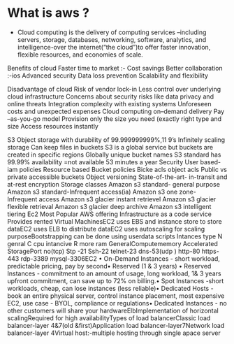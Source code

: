 
# What is aws ?
- Cloud computing is the delivery of computing services –including servers, storage, databases, networking, software, analytics, and intelligence-over the internet(“the cloud”)to offer faster innovation, flexible resources, and economies of scale.

Benefits of cloud
Faster time to market  :-
Cost savings
Better collaboration :-ios
Advanced security
Data loss prevention 
Scalability and flexibility  

Disadvantage of cloud
Risk of vendor lock-in
Less control over underlying cloud infrastructure
Concerns about security risks like data privacy and online threats
Integration complexity with existing systems
Unforeseen costs and unexpected expenses
Cloud computing 
on–demand delivery 
Pay –as-you-go model
Provision only the size you need (exactly right type and size
Access resources instantly

S3
Object storage with durability of 99.999999999%,11 9’s 
Infinitely scaling storage
Can keep files in buckets S3 is a global service but buckets are created in specific regions
Globally unique bucket names
S3 standard has 99.99% availability =not available 53 minutes a year
Security 
User based-iam policies
Resource based
Bucket policies
Bicke acls
object acls
Public vs private 
accessible buckets 
Object versioning
State-of-the-art- in-transit and at-rest encryption
Storage classes
Amazon s3 standard- general purpose
Amazon s3 standard-Infrequent access(ia)
Amazon s3 one zone- Infrequent access
Amazon s3 glacier instant retrievel
Amazon s3 glacier flexible retrieval
Amazon s3 glacier deep archive
Amazon s3 intelligent tiering
Ec2
Most Popular AWS offering
Infrastructure as a code service
Provides rented Virtual MachinesEC2 uses EBS and instance store to store dataEC2 uses ELB to distribute dataEC2 uses autoscaling for scaling purposeBootstrapping can be done using userdata scripts Intances type 	N genral	C  cpu intancive	R more ram	GeneralComputememory	Accelerated	StoragePort no(tcp)	Stp -21	Ssh-22	telnet-23	dns-53(udp )	http-80	https-443	rdp-3389	mysql-3306EC2 • On-Demand Instances - short workload, predictable pricing, pay by second• Reserved (1 & 3 years) • Reserved Instances - commitment to an amount of usage, long workload, 1& 3 years upfront commitment, can save up to 72% on billing.• Spot Instances -short workloads, cheap, can lose instances (less reliable)• Dedicated Hosts - book an entire physical server, control instance placement, most expensive EC2, use case - BYOL, compliance or regulations• Dedicated Instances - no other customers will share your hardwareElbImplementation of horizontal scalingRequired for high availabilityTypes of load balancerClassic load balancer-layer 4&7(old &first)Application load balancer-layer7Network load balancer-layer 4Virtual host:-multiple hosting through single apace server